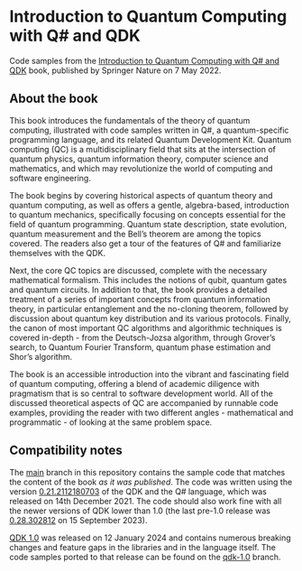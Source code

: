 # Introduction to Quantum Computing with Q# and QDK

Code samples from the [Introduction to Quantum Computing with Q# and QDK](https://link.springer.com/book/10.1007/978-3-030-99379-5) book, published by Springer Nature on 7 May 2022.

## About the book

This book introduces the fundamentals of the theory of quantum computing, illustrated with code samples written in Q#, a quantum-specific programming language, and its related Quantum Development Kit. Quantum computing (QC) is a multidisciplinary field that sits at the intersection of quantum physics, quantum information theory, computer science and mathematics, and which may revolutionize the world of computing and software engineering. 

The book begins by covering historical aspects of quantum theory and quantum computing, as well as offers a gentle, algebra-based, introduction to quantum mechanics, specifically focusing on concepts essential for the field of quantum programming. Quantum state description, state evolution, quantum measurement and the Bell’s theorem are among the topics covered. The readers also get a tour of the features of Q# and familiarize themselves with the QDK.  

Next, the core QC topics are discussed, complete with the necessary mathematical formalism. This includes the notions of qubit, quantum gates and quantum circuits. In addition to that, the book provides a detailed treatment of a series of important concepts from quantum information theory, in particular entanglement and the no-cloning theorem, followed by discussion about quantum key distribution and its various protocols. Finally, the canon of most important QC algorithms and algorithmic techniques is covered in-depth - from the Deutsch-Jozsa algorithm, through Grover’s search, to Quantum Fourier Transform, quantum phase estimation and Shor’s algorithm.  

The book is an accessible introduction into the vibrant and fascinating field of quantum computing, offering a blend of academic diligence with pragmatism that is so central to software development world. All of the discussed theoretical aspects of QC are accompanied by runnable code examples, providing the reader with two different angles - mathematical and programmatic - of looking at the same problem space. 

## Compatibility notes

The [main](https://github.com/filipw/intro-to-qc-with-qsharp-book) branch in this repository contains the sample code that matches the content of the book *as it was published*. The code was written using the version [0.21.2112180703](https://learn.microsoft.com/en-us/azure/quantum/release-notes-2021#qdk-version-0212112180703) of the QDK and the Q# language, which was released on 14th December 2021. The code should also work fine with all the newer versions of QDK lower than 1.0 (the last pre-1.0 release was [0.28.302812](https://learn.microsoft.com/en-us/azure/quantum/release-notes-2023#qdk-version-028302812) on 15 September 2023).

[QDK 1.0](https://devblogs.microsoft.com/qsharp/announcing-v1-0-of-the-azure-quantum-development-kit/) was released on 12 January 2024 and contains numerous breaking changes and feature gaps in the libraries and in the language itself. The code samples ported to that release can be found on the [qdk-1.0](https://github.com/filipw/intro-to-qc-with-qsharp-book/tree/qdk-1.0) branch.